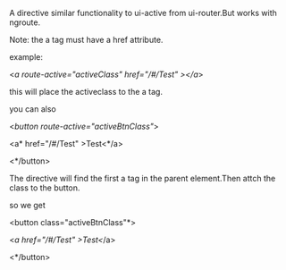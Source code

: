A directive similar functionality to ui-active from ui-router.But works with ngroute.

Note: the a tag must have a href attribute.

example:

<*a route-active="activeClass" href="/#/Test" *><*/a*>

this will place the activeclass to the a tag.

you can also

<*button route-active="activeBtnClass"*>

<a* href="/#/Test" >Test<*/a>

<*/button>

The directive will find the first a tag in the parent element.Then attch the class to the button.


so we get

<button class="activeBtnClass"*>

<*a href="/#/Test" >Test<*/a>

<*/button>
